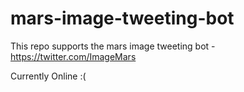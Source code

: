 # mars-image-tweeting-bot
This repo supports the mars image tweeting bot - https://twitter.com/ImageMars

Currently Online :(
